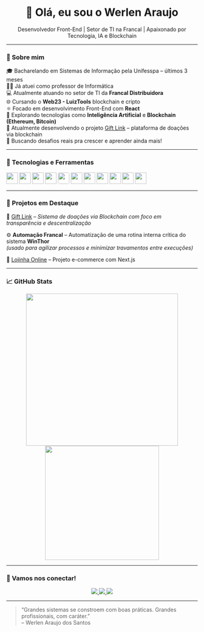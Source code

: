 <h1 align="center">👋 Olá, eu sou o Werlen Araujo</h1>

<p align="center">
  Desenvolvedor Front-End | Setor de TI na Francal | Apaixonado por Tecnologia, IA e Blockchain
</p>

---

### 🧠 Sobre mim

🎓 Bacharelando em Sistemas de Informação pela Unifesspa – últimos 3 meses  
👨‍🏫 Já atuei como professor de Informática  
💻 Atualmente atuando no setor de TI da **Francal Distribuidora**  
🌐 Cursando o **Web23 - LuizTools** blockchain e cripto  
⚛️ Focado em desenvolvimento Front-End com **React**  
📡 Explorando tecnologias como **Inteligência Artificial** e **Blockchain (Ethereum, Bitcoin)**  
🌱 Atualmente desenvolvendo o projeto [Gift Link](#) – plataforma de doações via blockchain  
🎯 Buscando desafios reais pra crescer e aprender ainda mais!

---

### 🚀 Tecnologias e Ferramentas

<img src="https://cdn.jsdelivr.net/gh/devicons/devicon/icons/html5/html5-original.svg" height="30"/> 
<img src="https://cdn.jsdelivr.net/gh/devicons/devicon/icons/css3/css3-original.svg" height="30"/> 
<img src="https://cdn.jsdelivr.net/gh/devicons/devicon/icons/javascript/javascript-original.svg" height="30"/> 
<img src="https://cdn.jsdelivr.net/gh/devicons/devicon/icons/react/react-original.svg" height="30"/> 
<img src="https://cdn.jsdelivr.net/gh/devicons/devicon/icons/nextjs/nextjs-original.svg" height="30" style="background-color: white; border-radius: 4px"/> 
<img src="https://cdn.jsdelivr.net/gh/devicons/devicon/icons/nodejs/nodejs-original.svg" height="30"/> 
<img src="https://cdn.jsdelivr.net/gh/devicons/devicon/icons/git/git-original.svg" height="30"/> 
<img src="https://cdn.jsdelivr.net/gh/devicons/devicon/icons/linux/linux-original.svg" height="30"/> 
<img src="https://cdn.jsdelivr.net/gh/devicons/devicon/icons/ethereum/ethereum-original.svg" height="30"/> 
<img src="https://cdn.jsdelivr.net/gh/devicons/devicon/icons/bitcoin/bitcoin-original.svg" height="30"/> 
<img src="https://cdn.jsdelivr.net/gh/devicons/devicon/icons/vscode/vscode-original.svg" height="30"/> 


---

### 🧰 Projetos em Destaque

🔗 [Gift Link](https://github.com/werlenx/GiftLink) – *Sistema de doações via Blockchain com foco em transparência e descentralização*

⚙️ **Automação Francal** – Automatização de uma rotina interna crítica do sistema **WinThor**  
*(usado para agilizar processos e minimizar travamentos entre execuções)*

🛒 [Lojinha Online](https://github.com/werlenx/AntonioLimaMarcenaria) – Projeto e-commerce com Next.js

---

### 📈 GitHub Stats

<div align="center">
  <img src="https://github-readme-stats.vercel.app/api?username=werlenx&show_icons=true&theme=tokyonight" width="400" />
  <img src="https://github-readme-stats.vercel.app/api/top-langs/?username=werlenx&layout=compact&theme=tokyonight" width="300" />
</div>

---

### 🤝 Vamos nos conectar!

<p align="center">
  <a href="https://www.linkedin.com/in/werlen-araujo" target="_blank" rel="noopener noreferrer">
    <img src="https://img.shields.io/badge/LinkedIn-%230077B5.svg?style=flat&logo=linkedin&logoColor=white" />
  </a>
  <a href="https://github.com/werlenx" target="_blank" rel="noopener noreferrer">
    <img src="https://img.shields.io/badge/GitHub-%23121011.svg?style=flat&logo=github&logoColor=white" />
  </a>
  <a href="https://instagram.com/werlenx" target="_blank" rel="noopener noreferrer">
    <img src="https://img.shields.io/badge/Instagram-E4405F?style=flat&logo=instagram&logoColor=white" />
  </a>
</p>

---

> “Grandes sistemas se constroem com boas práticas. Grandes profissionais, com caráter.”  
> – Werlen Araujo dos Santos
